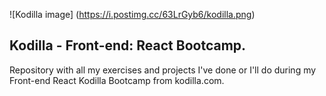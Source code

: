 ![Kodilla image] (https://i.postimg.cc/63LrGyb6/kodilla.png)

## Kodilla - Front-end: React Bootcamp.

Repository with all my exercises and projects I've done or I'll do during my Front-end React Kodilla Bootcamp from kodilla.com.
